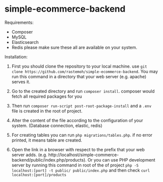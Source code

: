 # simple-ecommerce-backend
Requirements:
- Composer
- MySQL
- Elasticsearch
- Redis
please make sure these all are available on your system.

Installation:
1. First you should clone the repository to your local machine. use
` git clone https://github.com/rastemoh/simple-ecommerce-backend `. You may run this command in a directory that your 
web server (e.g. apache) serves it.

2. Go to the created directory and run `composer install`. composer would fetch all required packages for you
3. Then run `composer run-script post-root-package-install` and a `.env` file is created in the root of project. 
4. Alter the content of the file according to the configuration of your system. (Database connection, elastic, redis)
5. For creating tables you can run `php migrations/tables.php`. if no error printed, it means table are created.
6. Open the link in a browser with respect to the prefix that your web server adds. 
(e.g. http://localhost/simple-commerce-backend/public/index.php/products). Or you can use PHP development server by 
running this command in root of the of project `php -S localhost:[port] -t public/ public/index.php` and then check 
`curl localhost:[port]/products`
